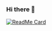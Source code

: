 ### Hi there 👋

[![ReadMe Card](https://github-readme-stats.vercel.app/api/pin/?username=plovinicius&repo=github-readme-stats)](https://github.com/plovinicius/github-readme-stats)
